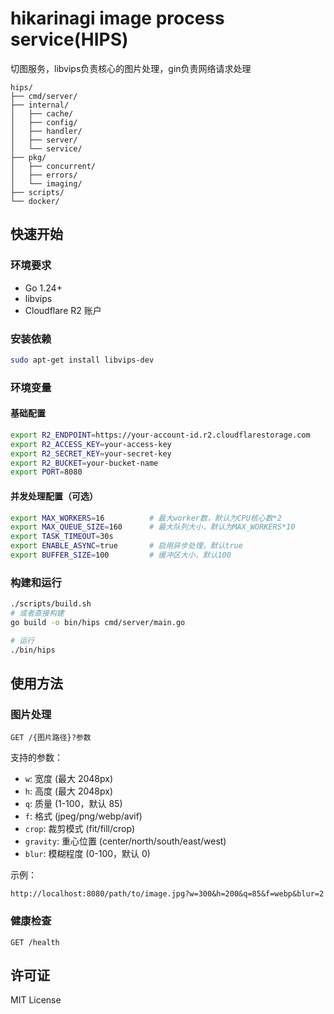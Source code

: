 # hikarinagi image process service(HIPS)

切图服务，libvips负责核心的图片处理，gin负责网络请求处理

```
hips/
├── cmd/server/
├── internal/
│   ├── cache/
│   ├── config/
│   ├── handler/
│   ├── server/
│   └── service/
├── pkg/
│   ├── concurrent/
│   ├── errors/
│   └── imaging/
├── scripts/
└── docker/
```

## 快速开始

### 环境要求

- Go 1.24+
- libvips
- Cloudflare R2 账户

### 安装依赖

```bash
sudo apt-get install libvips-dev
```

### 环境变量

#### 基础配置

```bash
export R2_ENDPOINT=https://your-account-id.r2.cloudflarestorage.com
export R2_ACCESS_KEY=your-access-key
export R2_SECRET_KEY=your-secret-key
export R2_BUCKET=your-bucket-name
export PORT=8080
```

#### 并发处理配置（可选）

```bash
export MAX_WORKERS=16          # 最大worker数，默认为CPU核心数*2
export MAX_QUEUE_SIZE=160      # 最大队列大小，默认为MAX_WORKERS*10
export TASK_TIMEOUT=30s
export ENABLE_ASYNC=true       # 启用异步处理，默认true
export BUFFER_SIZE=100         # 缓冲区大小，默认100
```

### 构建和运行

```bash
./scripts/build.sh
# 或者直接构建
go build -o bin/hips cmd/server/main.go

# 运行
./bin/hips
```

## 使用方法

### 图片处理

```
GET /{图片路径}?参数
```

支持的参数：
- `w`: 宽度 (最大 2048px)
- `h`: 高度 (最大 2048px)
- `q`: 质量 (1-100，默认 85)
- `f`: 格式 (jpeg/png/webp/avif)
- `crop`: 裁剪模式 (fit/fill/crop)
- `gravity`: 重心位置 (center/north/south/east/west)
- `blur`: 模糊程度 (0-100，默认 0)

示例：
```
http://localhost:8080/path/to/image.jpg?w=300&h=200&q=85&f=webp&blur=2
```

### 健康检查

```
GET /health
```

## 许可证

MIT License